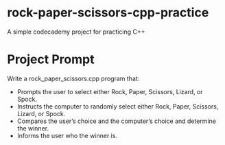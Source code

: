 # rock-paper-scissors-cpp-practice
A simple codecademy project for practicing C++

# Project Prompt
Write a rock_paper_scissors.cpp program that:

 - Prompts the user to select either Rock, Paper, Scissors, Lizard, or Spock.
 - Instructs the computer to randomly select either Rock, Paper, Scissors, Lizard, or Spock.
 - Compares the user’s choice and the computer’s choice and determine the winner.
 - Informs the user who the winner is.